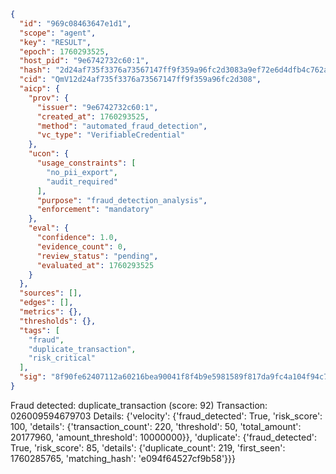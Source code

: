 ```json
{
  "id": "969c08463647e1d1",
  "scope": "agent",
  "key": "RESULT",
  "epoch": 1760293525,
  "host_pid": "9e6742732c60:1",
  "hash": "2d24af735f3376a73567147ff9f359a96fc2d3083a9ef72e6d4dfb4c762a4468",
  "cid": "QmV12d24af735f3376a73567147ff9f359a96fc2d308",
  "aicp": {
    "prov": {
      "issuer": "9e6742732c60:1",
      "created_at": 1760293525,
      "method": "automated_fraud_detection",
      "vc_type": "VerifiableCredential"
    },
    "ucon": {
      "usage_constraints": [
        "no_pii_export",
        "audit_required"
      ],
      "purpose": "fraud_detection_analysis",
      "enforcement": "mandatory"
    },
    "eval": {
      "confidence": 1.0,
      "evidence_count": 0,
      "review_status": "pending",
      "evaluated_at": 1760293525
    }
  },
  "sources": [],
  "edges": [],
  "metrics": {},
  "thresholds": {},
  "tags": [
    "fraud",
    "duplicate_transaction",
    "risk_critical"
  ],
  "sig": "8f90fe62407112a60216bea90041f8f4b9e5981589f817da9fc4a104f94c7f9b"
}
```

Fraud detected: duplicate_transaction (score: 92)
Transaction: 026009594679703
Details: {'velocity': {'fraud_detected': True, 'risk_score': 100, 'details': {'transaction_count': 220, 'threshold': 50, 'total_amount': 20177960, 'amount_threshold': 10000000}}, 'duplicate': {'fraud_detected': True, 'risk_score': 85, 'details': {'duplicate_count': 219, 'first_seen': 1760285765, 'matching_hash': 'e094f64527cf9b58'}}}